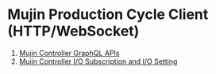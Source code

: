 # Mujin Production Cycle Client (HTTP/WebSocket)

1. [Mujin Controller GraphQL APIs](docs/graphql-endpoint.md)
1. [Mujin Controller I/O Subscription and I/O Setting](docs/get-set-subscribe.md)
